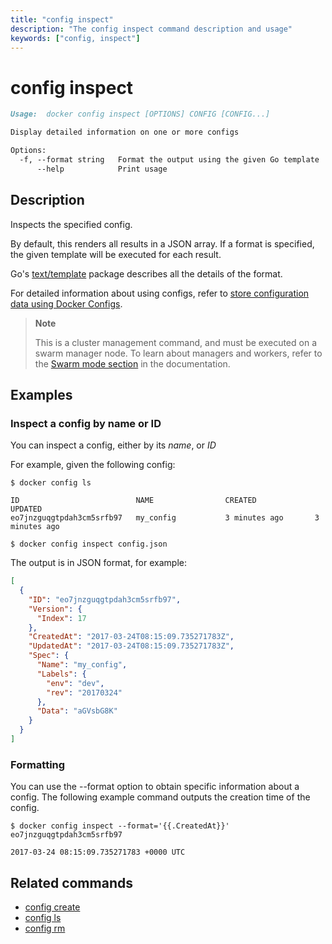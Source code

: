 ```yaml
---
title: "config inspect"
description: "The config inspect command description and usage"
keywords: ["config, inspect"]
---
```


# config inspect

```Markdown
Usage:  docker config inspect [OPTIONS] CONFIG [CONFIG...]

Display detailed information on one or more configs

Options:
  -f, --format string   Format the output using the given Go template
      --help            Print usage
```

## Description

Inspects the specified config.

By default, this renders all results in a JSON array. If a format is specified,
the given template will be executed for each result.

Go's [text/template](https://golang.org/pkg/text/template/) package
describes all the details of the format.

For detailed information about using configs, refer to [store configuration data using Docker Configs](https://docs.docker.com/engine/swarm/configs/).

> **Note**
>
> This is a cluster management command, and must be executed on a swarm
> manager node. To learn about managers and workers, refer to the
> [Swarm mode section](https://docs.docker.com/engine/swarm/) in the
> documentation.

## Examples

### Inspect a config by name or ID

You can inspect a config, either by its *name*, or *ID*

For example, given the following config:

```console
$ docker config ls

ID                          NAME                CREATED             UPDATED
eo7jnzguqgtpdah3cm5srfb97   my_config           3 minutes ago       3 minutes ago
```

```console
$ docker config inspect config.json
```

The output is in JSON format, for example:

```json
[
  {
    "ID": "eo7jnzguqgtpdah3cm5srfb97",
    "Version": {
      "Index": 17
    },
    "CreatedAt": "2017-03-24T08:15:09.735271783Z",
    "UpdatedAt": "2017-03-24T08:15:09.735271783Z",
    "Spec": {
      "Name": "my_config",
      "Labels": {
        "env": "dev",
        "rev": "20170324"
      },
      "Data": "aGVsbG8K"
    }
  }
]
```

### Formatting

You can use the --format option to obtain specific information about a
config. The following example command outputs the creation time of the
config.

```console
$ docker config inspect --format='{{.CreatedAt}}' eo7jnzguqgtpdah3cm5srfb97

2017-03-24 08:15:09.735271783 +0000 UTC
```


## Related commands

* [config create](config_create.md)
* [config ls](config_ls.md)
* [config rm](config_rm.md)
